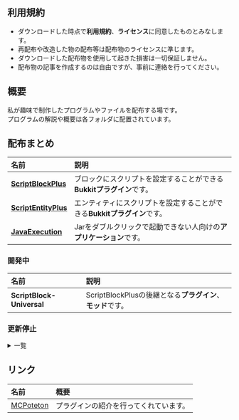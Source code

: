 ## 利用規約
- ダウンロードした時点で**利用規約**、**ライセンス**に同意したものとみなします。  
- 再配布や改造した物の配布等は配布物のライセンスに準じます。  
- ダウンロードした配布物を使用して起きた損害は一切保証しません。  
- 配布物の記事を作成するのは自由ですが、事前に連絡を行ってください。  

## 概要
私が趣味で制作したプログラムやファイルを配布する場です。  
プログラムの解説や概要は各フォルダに配置されています。  

## 配布まとめ
| 名前 | 説明 |
|:---|:---|
| [**ScriptBlockPlus**](https://github.com/yuttyann/FileArchive/tree/main/ScriptBlockPlus) | ブロックにスクリプトを設定することができる**Bukkitプラグイン**です。 |
| [**ScriptEntityPlus**](https://github.com/yuttyann/FileArchive/tree/main/ScriptEntityPlus) | エンティティにスクリプトを設定することができる**Bukkitプラグイン**です。 |
| [**JavaExecution**](https://github.com/yuttyann/FileArchive/tree/main/JavaExecution) | Jarをダブルクリックで起動できない人向けの**アプリケーション**です。 |

### 開発中
| 名前 | 説明 |
|:---|:---|
| **ScriptBlock-Universal** | ScriptBlockPlusの後継となる**プラグイン**、**モッド**です。 |

### 更新停止
<details>
<summary>一覧</summary>

| 名前 | 説明 |
|:---|:---|
| [AntiKnockBack](https://github.com/yuttyann/FileArchive/tree/main/AntiKnockBack) | エンティティのノックバックを無効化する**Bukkitプラグイン**です。 |
| [AutoMessage](https://github.com/yuttyann/FileArchive/tree/main/AutoMessage) | 任意のメッセージを定期的に送信することができる**Bukkitプラグイン**です。 |
| [AutoRespawn](https://github.com/yuttyann/FileArchive/tree/main/AutoRespawn) | リスポーン時の画面をスキップすることができる**Bukkitプラグイン**です。 |
| [BlockHat](https://github.com/yuttyann/FileArchive/tree/main/BlockHat) | ブロックをプレイヤー頭部に装備することができる**Bukkitプラグイン**です。 |
| [CheckPoint](https://github.com/yuttyann/FileArchive/tree/main/CheckPoint) | チェックポイントの保存と移動が可能になる**Bukkitプラグイン**です。 |
| [CustomChat](https://github.com/yuttyann/FileArchive/tree/main/CustomChat) | プレイヤーのチャットをカスタムすることができる**Bukkitプラグイン**です。 |
| [CustomMessage](https://github.com/yuttyann/FileArchive/tree/main/CustomMessage) | ゲーム内の様々なメッセージを変更することができる**Bukkitプラグイン**です。 |
| [GunCoolTime](https://github.com/yuttyann/FileArchive/tree/main/GunCoolTime) | 銃を持ち替えた際のクールタイムを追加する**Bukkitプラグイン**です。 |
| [GunScopeandRecoil](https://github.com/yuttyann/FileArchive/tree/main/GunScopeandRecoil) | 銃に上下リコイルとスコープ時の画像を追加する**Bukkitプラグイン**です。 |
| [KDstatus](https://github.com/yuttyann/FileArchive/tree/main/KDstatus) | キル/デス数を保存するシステムを追加する**Bukkitプラグイン**です。 |
| [KDStatus-vPotato](https://github.com/yuttyann/FileArchive/tree/main/KDStatus-vPotato) | PVP/PVEのキル/デス数を保存するシステムを追加する**Bukkitプラグイン**です。 |
| [Kits](https://github.com/yuttyann/FileArchive/tree/main/Kits) | 任意の組み合わせのアイテムの保存と呼び出しが可能になる**Bukkitプラグイン**です。 |
| [MetaandBlockChanger](https://github.com/yuttyann/FileArchive/tree/main/MetaandBlockChanger) | ブロックのメタデータを変更やコピー・ペーストが可能になる**Bukkitプラグイン**です。 |
| [OpenInventory](https://github.com/yuttyann/FileArchive/tree/main/OpenInventory) | プレイヤーのインベントリを遠隔で開き操作する事ができる**Bukkitプラグイン**です。 |
| [SignEditor](https://github.com/yuttyann/FileArchive/tree/main/SignEditor) | 再設置を行わずに看板を編集することができる**Bukkitプラグイン**です。 |
| [SignTeleport](https://github.com/yuttyann/FileArchive/tree/main/SignTeleport) | 看板に座標とワールド名を書き込む事で移動することができる**Bukkitプラグイン**です。 |
| [SkullPlugin](https://github.com/yuttyann/FileArchive/tree/main/SkullPlugin) | プレイヤーの頭を入手することができる**Bukkitプラグイン**です。 |
| [TPBugFix](https://github.com/yuttyann/FileArchive/tree/main/TPBugFix) | 一部バージョンに存在するテレポートに関する不具合を修正する**Bukkitプラグイン**です。 |
| [WorldProtection](https://github.com/yuttyann/FileArchive/tree/main/) | 簡単な設定でワールドを保護することができる**Bukkitプラグイン**です。 |
</details>

## リンク
| 名前 | 概要 |
|:---|:---|
| [MCPoteton](https://mcpoteton.com/) | プラグインの紹介を行ってくれています。 |